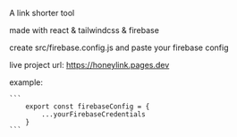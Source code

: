 A link shorter tool

made with react & tailwindcss & firebase

create src/firebase.config.js and paste your firebase config

live project url: https://honeylink.pages.dev

example:

    ```
        export const firebaseConfig = {
            ...yourFirebaseCredentials
        }
    ```
